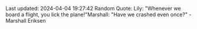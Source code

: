 Last updated: 2024-04-04 19:27:42
Random Quote: Lily: "Whenever we board a flight, you lick the plane!"Marshall: "Have we crashed even once?" - Marshall Eriksen